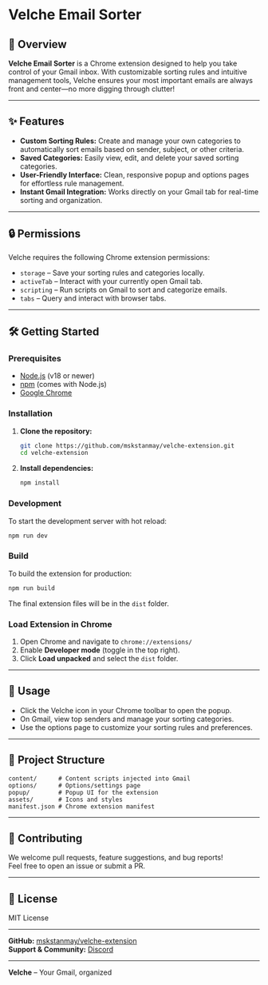 # Velche Email Sorter

## 🚀 Overview

**Velche Email Sorter** is a Chrome extension designed to help you take control of your Gmail inbox. With customizable sorting rules and intuitive management tools, Velche ensures your most important emails are always front and center—no more digging through clutter!

---

## ✨ Features

- **Custom Sorting Rules:** Create and manage your own categories to automatically sort emails based on sender, subject, or other criteria.
- **Saved Categories:** Easily view, edit, and delete your saved sorting categories.
- **User-Friendly Interface:** Clean, responsive popup and options pages for effortless rule management.
- **Instant Gmail Integration:** Works directly on your Gmail tab for real-time sorting and organization.

---

## 🔒 Permissions

Velche requires the following Chrome extension permissions:

- `storage` – Save your sorting rules and categories locally.
- `activeTab` – Interact with your currently open Gmail tab.
- `scripting` – Run scripts on Gmail to sort and categorize emails.
- `tabs` – Query and interact with browser tabs.

---

## 🛠️ Getting Started

### Prerequisites

- [Node.js](https://nodejs.org/) (v18 or newer)
- [npm](https://www.npmjs.com/) (comes with Node.js)
- [Google Chrome](https://www.google.com/chrome/)

### Installation

1. **Clone the repository:**
   ```sh
   git clone https://github.com/mskstanmay/velche-extension.git
   cd velche-extension
   ```

2. **Install dependencies:**
   ```sh
   npm install
   ```

### Development

To start the development server with hot reload:

```sh
npm run dev
```

### Build

To build the extension for production:

```sh
npm run build
```

The final extension files will be in the `dist` folder.

### Load Extension in Chrome

1. Open Chrome and navigate to `chrome://extensions/`
2. Enable **Developer mode** (toggle in the top right).
3. Click **Load unpacked** and select the `dist` folder.

---

## 🧩 Usage

- Click the Velche icon in your Chrome toolbar to open the popup.
- On Gmail, view top senders and manage your sorting categories.
- Use the options page to customize your sorting rules and preferences.

---

## 📁 Project Structure

```
content/      # Content scripts injected into Gmail
options/      # Options/settings page
popup/        # Popup UI for the extension
assets/       # Icons and styles
manifest.json # Chrome extension manifest
```

---

## 🤝 Contributing

We welcome pull requests, feature suggestions, and bug reports!  
Feel free to open an issue or submit a PR.

---

## 📜 License

MIT License

---

**GitHub:** [mskstanmay/velche-extension](https://github.com/mskstanmay/velche-extension)  
**Support & Community:** [Discord](https://discord.gg/pzAbDvZ7bT)

---

**Velche** – Your Gmail, organized
